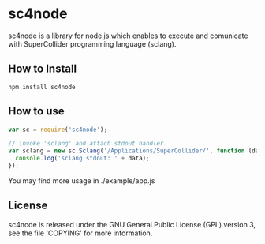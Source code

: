 # sc4node
sc4node is a library for node.js which enables to execute and comunicate with 
SuperCollider programming language (sclang).

## How to Install
    npm install sc4node

## How to use
```js
var sc = require('sc4node');

// invoke 'sclang' and attach stdout handler. 
var sclang = new sc.Sclang('/Applications/SuperCollider/', function (data) {
  console.log('sclang stdout: ' + data);
});
```
You may find more usage in ./example/app.js

## License 
sc4node is released under the GNU General Public License (GPL) version 3, 
see the file 'COPYING' for more information.
